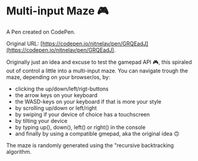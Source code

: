 # Multi-input Maze 🎮

A Pen created on CodePen.

Original URL: [https://codepen.io/nitnelav/pen/GRQEadJ](https://codepen.io/nitnelav/pen/GRQEadJ).

Originally just an idea and excuse to test the gamepad API 🎮, this spiraled out of control a little into a multi-input maze. You can navigate trough the maze, depending on your browser/os, by:
- clicking the up/down/left/rigt-buttons
- the arrow keys on your keyboard
- the WASD-keys on your keyboard if that is more your style
- by scrolling up/down or left/right
- by swiping if your device of choice has a touchscreen
- by tilting your device
- by typing up(), down(), left() or right() in the console
- and finally by using a compatible gmepad, aka the original idea 🙃

The maze is randomly generated using the "recursive backtracking algorithm. 